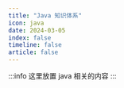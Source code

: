 ```yaml
---
title: "Java 知识体系"
icon: java
date: 2024-03-05
index: false
timeline: false
article: false
---
```

:::info
这里放置 java 相关的内容
:::

<AutoCatalog />
